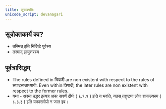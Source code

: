 ```yaml
---
title: सूत्रावगतिः
unicode_script: devanagari
---
```


## सूत्रोक्तकार्यं क्व?
- तस्मिन्न् इति निर्दिष्टे पूर्वस्य
- तस्माद् इत्युत्तरस्य

## पूर्वत्रासिद्धम्
- The rules defined in त्रिपादी are non existent with respect to the rules of सपादसप्ताध्यायी. Even within त्रिपादी, the later rules are non existent with respect to the former rules.
- यथा - अस्मा उद्धर इत्यत्र अकः सवर्णे दीर्घः ( ६.१.१ ) इति न भवति, यतस् तद्दृष्ट्या लोपः शाकल्यस्य ( ८.३.३ ) इति यकारलोपो न जात इव।
